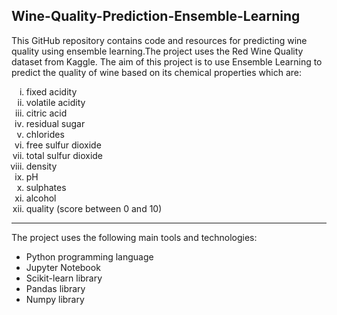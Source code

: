 ## Wine-Quality-Prediction-Ensemble-Learning
This GitHub repository contains code and resources for predicting wine quality using ensemble learning.The project uses the Red Wine Quality dataset from Kaggle. The aim of this project is to use Ensemble Learning to predict the quality of wine based on its chemical properties which are:
<br>
<ol type="i">
  <li>fixed acidity</li>
  <li>volatile acidity</li>
  <li>citric acid</li>
  <li>residual sugar</li>
  <li>chlorides</li>
  <li>free sulfur dioxide</li>
  <li>total sulfur dioxide</li>
  <li>density</li>
  <li>pH</li>
  <li>sulphates</li>
  <li>alcohol</li>
  <li>quality (score between 0 and 10)</li>
</ol>
<hr>

The project uses the following main tools and technologies:
<br>
<ul>
  <li>Python programming language</li>
  <li>Jupyter Notebook</li>
  <li>Scikit-learn library</li>
  <li>Pandas library</li>
  <li>Numpy library</li>
</ul>
